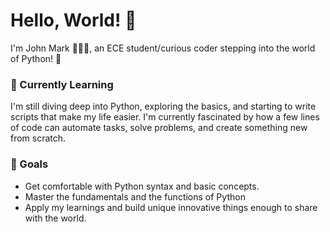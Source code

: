 # Hello, World! 👋

I'm John Mark 👋🏼😄, an ECE student/curious coder stepping into the world of Python! 🐍

### 🌱 Currently Learning
I'm still diving deep into Python, exploring the basics, and starting to write scripts that make my life easier. I'm currently fascinated by how a few lines of code can automate tasks, solve problems, and create something new from scratch.

### 🎯 Goals
- Get comfortable with Python syntax and basic concepts.
- Master the fundamentals and the functions of Python
- Apply my learnings and build unique innovative things enough to share with the world.
